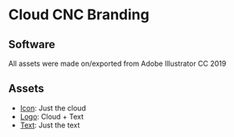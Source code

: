 # Cloud CNC Branding
## Software
All assets were made on/exported from Adobe Illustrator CC 2019

## Assets
* [Icon](icon.png): Just the cloud
* [Logo](logo.png): Cloud + Text
* [Text](text.png): Just the text
